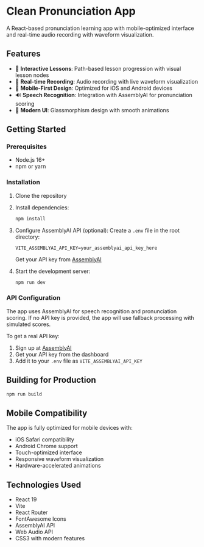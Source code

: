 # Clean Pronunciation App

A React-based pronunciation learning app with mobile-optimized interface and real-time audio recording with waveform visualization.

## Features

- 🎯 **Interactive Lessons**: Path-based lesson progression with visual lesson nodes
- 🎤 **Real-time Recording**: Audio recording with live waveform visualization
- 📱 **Mobile-First Design**: Optimized for iOS and Android devices
- 🔊 **Speech Recognition**: Integration with AssemblyAI for pronunciation scoring
- 🎨 **Modern UI**: Glassmorphism design with smooth animations

## Getting Started

### Prerequisites

- Node.js 16+
- npm or yarn

### Installation

1. Clone the repository
2. Install dependencies:

   ```bash
   npm install
   ```

3. Configure AssemblyAI API (optional):
   Create a `.env` file in the root directory:

   ```
   VITE_ASSEMBLYAI_API_KEY=your_assemblyai_api_key_here
   ```

   Get your API key from [AssemblyAI](https://www.assemblyai.com/)

4. Start the development server:
   ```bash
   npm run dev
   ```

### API Configuration

The app uses AssemblyAI for speech recognition and pronunciation scoring. If no API key is provided, the app will use fallback processing with simulated scores.

To get a real API key:

1. Sign up at [AssemblyAI](https://www.assemblyai.com/)
2. Get your API key from the dashboard
3. Add it to your `.env` file as `VITE_ASSEMBLYAI_API_KEY`

## Building for Production

```bash
npm run build
```

## Mobile Compatibility

The app is fully optimized for mobile devices with:

- iOS Safari compatibility
- Android Chrome support
- Touch-optimized interface
- Responsive waveform visualization
- Hardware-accelerated animations

## Technologies Used

- React 19
- Vite
- React Router
- FontAwesome Icons
- AssemblyAI API
- Web Audio API
- CSS3 with modern features
